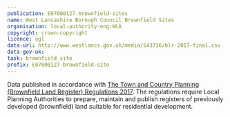 ```yaml
---
publication: E07000127-brownfield-sites
name: West Lancashire Borough Council Brownfield Sites
organisation: local-authority-eng:WLA
copyright: crown-copyright
licence: ogl
data-url: http://www.westlancs.gov.uk/media/543716/blr-2017-final.csv
data-gov-uk: 
task: brownfield_site
prefix: E07000127-brownfield-site
---
```


Data published in accordance with [The Town and Country Planning (Brownfield Land Register) Regulations 2017](http://www.legislation.gov.uk/uksi/2017/403/contents/made).
The regulations require Local Planning Authorities to prepare, maintain and publish registers of previously developed (brownfield) land suitable for residential development.

